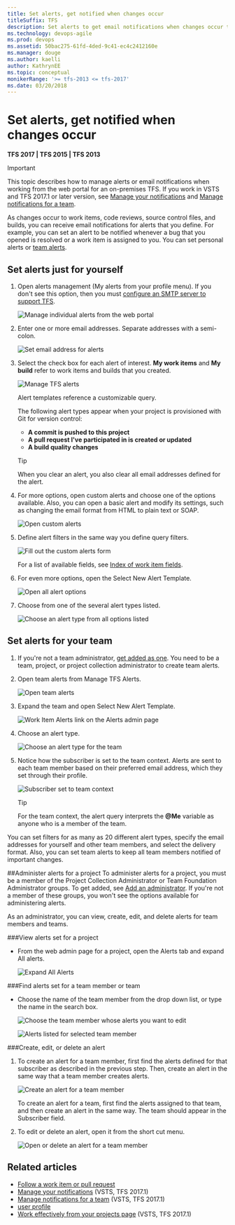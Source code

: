 ```yaml
---
title: Set alerts, get notified when changes occur 
titleSuffix: TFS
description: Set alerts to get email notifications when changes occur to source code, git, work items, and builds when using Team Foundation Server 
ms.technology: devops-agile
ms.prod: devops
ms.assetid: 50bac275-61fd-4ded-9c41-ec4c2412160e
ms.manager: douge
ms.author: kaelli
author: KathrynEE
ms.topic: conceptual
monikerRange: '>= tfs-2013 <= tfs-2017'
ms.date: 03/20/2018  
---
```


# Set alerts, get notified when changes occur 

<b>TFS 2017 | TFS 2015 | TFS 2013</b> 

> [!IMPORTANT]  
>This topic describes how to manage alerts or email notifications when working from the web portal for an on-premises TFS. If you work in VSTS and TFS 2017.1 or later version, see [Manage your notifications](../../notifications/manage-personal-notifications.md) and  [Manage notifications for a team](../../notifications/manage-team-notifications.md). 

As changes occur to work items, code reviews, source control files, and builds, you can receive email notifications for alerts that you define. For example, you can set an alert to be notified whenever a bug that you opened is resolved or a work item is assigned to you. You can set personal alerts or [team alerts](#team-alerts).

## Set alerts just for yourself
1. Open alerts management (My alerts from your profile menu). If you don't see this option, then you must [configure an SMTP server to support TFS](/tfs/server/admin/setup-customize-alerts). 
	
	![Manage individual alerts from the web portal](_img/set-alerts-from-profile-menu.png)

2. Enter one or more email addresses. Separate addresses with a semi-colon. 
	
	![Set email address for alerts](_img/personal/ALM_AN_Email.png)  

3.	Select the check box for each alert of interest. **My work items** and **My build** refer to work items and builds that you created.
	
	![Manage TFS alerts](_img/personal/ALM_AN_ManageAlerts.png)

	Alert templates reference a customizable query. 
	
	The following alert types appear when your project is provisioned with Git for version control:  
	- **A commit is pushed to this project**  
	- **A pull request I've participated in is created or updated**  
	- **A build quality changes** 

	> [!TIP]    
	> When you clear an alert, you also clear all email addresses defined for the alert.  

4.	For more options, open custom alerts and choose one of the options available. Also, you can open a basic alert and modify its settings, such as changing the email format from HTML to plain text or SOAP. 
	
	![Open custom alerts](_img/personal/ALM_AN_CustomAlerts.png)

5.	Define alert filters in the same way you define query filters.
	
	![Fill out the custom alerts form](_img/personal/ALM_AN_DefiningAlerts.png)
	
	For a list of available fields, see [Index of work item fields](../work-items/guidance/work-item-field.md).

6.	For even more options, open the Select New Alert Template. 
	
	![Open all alert options](_img/personal/ALM_AN_Options.png)

7.	Choose from one of the several alert types listed.
	
	![Choose an alert type from all options listed](_img/personal/ALM_AN_Templates.png)


<a id="team-alerts"></a>

## Set alerts for your team
1.	If you're not a team administrator, [get added as one](../scale/add-team-administrator.md). You need to be a team, project, or project collection administrator to create team alerts. 

2.	Open team alerts from Manage TFS Alerts.

	![Open team alerts](_img/team/ALM_AN_ManageTeamAlerts.png)

3. Expand the team and open Select New Alert Template. 

	![Work Item Alerts link on the Alerts admin page](_img/team/ALM_AN_TeamNewAlerts.png)

4. Choose an alert type. 

	![Choose an alert type for the team](_img/team/ALM_AN_TeamAlertTypes.png)

5. Notice how the subscriber is set to the team context. Alerts are sent to each team member based on their preferred email address, which they set through their profile.
	
	![Subscriber set to team context](_img/team/ALM_AN_TeamSelector.png)

	> [!TIP]    
	> For the team context, the alert query interprets the **@Me**  variable as anyone who is a member of the team.

You can set filters for as many as 20 different alert types, specify the email addresses for yourself and other team members, and select the delivery format. Also, you can set team alerts to keep all team members notified of important changes. 

##Administer alerts for a project
To administer alerts for a project, you must be a member of the Project Collection Administrator or Team Foundation Administrator groups. To get added, see [Add an administrator](../../organizations/security/set-project-collection-level-permissions.md). If you're not a member of these groups, you won't see the options available for administering alerts.

As an administrator, you can view, create, edit, and delete alerts for team members and teams. 

###View alerts set for a project 

* From the web admin page for a project, open the Alerts tab and expand All alerts. 

	![Expand All Alerts](_img/administer/ALM_AN_Administer.png)

###Find alerts set for a team member or team

* Choose the name of the team member from the drop down list, or type the name in the search box. 

	![Choose the team member whose alerts you want to edit](_img/administer/ALM_AN_TeamMember.png)

	![Alerts listed for selected team member](_img/administer/ALM_AN_Result.png)

###Create, edit, or delete an alert
1. To create an alert for a team member, first find the alerts defined for that subscriber as described in the previous step. Then, create an alert in the same way that a team member creates alerts. 

	![Create an alert for a team member](_img/administer/ALM_AN_AlertsForMember.png)

	To create an alert for a team, first find the alerts assigned to that team, and then create an alert in the same way. The team should appear in the Subscriber field. 

2. To edit or delete an alert, open it from the short cut menu.

	![Open or delete an alert for a team member](_img/administer/ALM_AN_Shortcut.png)

## Related articles

- [Follow a work item or pull request](../work-items/follow-work-items.md)  
- [Manage your notifications](../../notifications/manage-personal-notifications.md) (VSTS, TFS 2017.1)
- [Manage notifications for a team](../../notifications/manage-team-notifications.md) (VSTS, TFS 2017.1) 
- [user profile](../../organizations/settings/set-your-preferences.md)  
- [Work effectively from your projects page](../../project/navigation/work-across-projects.md) (VSTS, TFS 2017.1)

